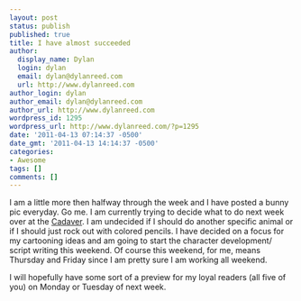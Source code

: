 ```yaml
---
layout: post
status: publish
published: true
title: I have almost succeeded
author:
  display_name: Dylan
  login: dylan
  email: dylan@dylanreed.com
  url: http://www.dylanreed.com
author_login: dylan
author_email: dylan@dylanreed.com
author_url: http://www.dylanreed.com
wordpress_id: 1295
wordpress_url: http://www.dylanreed.com/?p=1295
date: '2011-04-13 07:14:37 -0500'
date_gmt: '2011-04-13 14:14:37 -0500'
categories:
- Awesome
tags: []
comments: []
---
```

<p>I am a little more then halfway through the week and I have posted a bunny pic everyday. Go me. I am currently trying to decide what to do next week over at the <a href="http://fancycadaver.com">Cadaver</a>. I am undecided if I should do another specific animal or if I should just rock out with colored pencils. I have decided on a focus for my cartooning ideas and am going to start the character development/ script writing this weekend. Of course this weekend, for me, means Thursday and Friday since I am pretty sure I am working all weekend.</p>
<p>I will hopefully have some sort of a preview for my loyal readers (all five of you) on Monday or Tuesday of next week.</p>
